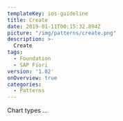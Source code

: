 ```yaml
---
templateKey: ios-guideline
title: Create
date: 2019-01-11T00:15:32.894Z
picture: "/img/patterns/create.png"
description: >-
  Create
tags:
  - Foundation
  - SAP Fiori
version: '1.02'
onOverview: true
categories:
  - Patterns
---
```





Chart types ...
